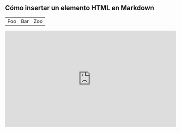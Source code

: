 ## Cómo insertar un elemento HTML en Markdown

<table>
    <tr>
        <td>Foo</td>
        <td>Bar</td>
        <td>Zoo</td>
    </tr>
</table>

<div>
<iframe width="560" height="315" src="https://www.youtube.com/embed/W4fif6KSqFg" frameborder="0" allow="accelerometer; autoplay; clipboard-write; encrypted-media; gyroscope; picture-in-picture" allowfullscreen></iframe>
</div>


